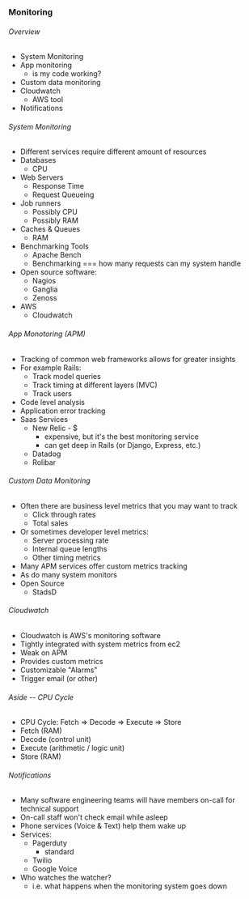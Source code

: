 ### Monitoring

###### Overview
* System Monitoring
* App monitoring
  * is my code working?
* Custom data monitoring
* Cloudwatch
  * AWS tool
* Notifications

###### System Monitoring
* Different services require different amount of resources
* Databases
  * CPU
* Web Servers
  * Response Time
  * Request Queueing
* Job runners
  * Possibly CPU
  * Possibly RAM
* Caches & Queues
  * RAM
* Benchmarking Tools
  * Apache Bench
  * Benchmarking === how many requests can my system handle
* Open source software:
  * Nagios
  * Ganglia
  * Zenoss
* AWS
  * Cloudwatch

###### App Monotoring (APM)
* Tracking of common web frameworks allows for greater insights
* For example Rails:
  * Track model queries
  * Track timing at different layers (MVC)
  * Track users
* Code level analysis
* Application error tracking
* Saas Services
  * New Relic - $
    * expensive, but it's the best monitoring service
    * can get deep in Rails (or Django, Express, etc.)
  * Datadog
  * Rolibar

###### Custom Data Monitoring
* Often there are business level metrics that you may want to track
  * Click through rates
  * Total sales
* Or sometimes developer level metrics:
  * Server processing rate
  * Internal queue lengths
  * Other timing metrics
* Many APM services offer custom metrics tracking
* As do many system monitors
* Open Source
  * StadsD

###### Cloudwatch
* Cloudwatch is AWS's monitoring software
* Tightly integrated with system metrics from ec2
* Weak on APM
* Provides custom metrics
* Customizable "Alarms"
* Trigger email (or other)

###### Aside -- CPU Cycle
* CPU Cycle: Fetch => Decode => Execute => Store
* Fetch (RAM)
* Decode (control unit)
* Execute (arithmetic / logic unit)
* Store (RAM)

###### Notifications
* Many software engineering teams will have members on-call for technical support
* On-call staff won't check email while asleep
* Phone services (Voice & Text) help them wake up
* Services:
  * Pagerduty
    * standard
  * Twilio
  * Google Voice
* Who watches the watcher?
  * i.e. what happens when the monitoring system goes down
